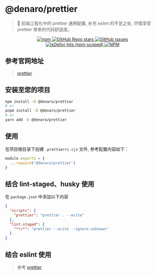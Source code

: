 # @denaro/prettier

> :tada: 前端工程化中的 prettier 通用配置, 补充 eslint 的不足之处, 尽情享受 prettier 带来的代码舒适度。

<p align="center">
  <a href="https://www.npmjs.com/package/%40denaro%2Fprettier" target="_blank">
    <img alt="npm" src="https://img.shields.io/npm/v/%40denaro%2Fprettier">
  </a>
  <a href="https://github.com/frontend-engineering-config/stargazers" target="_blank">
    <img alt="GitHub Repo stars" src="https://img.shields.io/github/stars/frontend-engineering-config">
  </a>
  <a href="https://github.com/frontend-engineering-config/issues" target="_blank">
    <img alt="GitHub issues" src="https://img.shields.io/github/issues/frontend-engineering-config">
  </a>
  <br />  
  <a href="https://www.jsdelivr.com/package/npm/%40denaro%2Fprettier" target="_blank">
    <img alt="jsDelivr hits (npm scoped)" src="https://img.shields.io/jsdelivr/npm/hd/%40denaro%2Fprettier">
  </a>
  <a href="https://github.com/frontend-engineering-config/blob/main/LICENSE" target="_blank">
    <img alt="NPM" src="https://img.shields.io/npm/l/%40denaro%2Fprettier">
  </a>
</p>

## 参考官网地址

> [prettier](https://prettier.io/)

## 安装至您的项目

```bash
npm install -D @denaro/prettier
# or
pnpm install -D @denaro/prettier
# or
yarn add -D @denaro/prettier
```

## 使用

在项目根目录下创建 `.prettierrc.cjs` 文件, 参考配置内容如下：

```js
module.exports = {
  ...require('@denaro/prettier')
}
```

## 结合 lint-staged、husky 使用

在 `package.json` 中添加以下内容

```json
{
  "scripts": {
    "prettier": "prettier . --write"
  },
  "lint-staged": {
    "**/*": "prettier --write --ignore-unknown"
  }
}
```

## 结合 eslint 使用

> 参考 [prettier](../eslint-packages/prettier/README.md)
